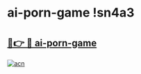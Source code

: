 # ai-porn-game !sn4a3

# <h2><a href="https://bo1mpk.esa.edu.pl?title=ai-porn-game&ref=sn4a3">🔗👉 🔴 ai-porn-game</a></h2>

[![acn](https://github.com/user-attachments/assets/0f9c940e-d8b0-45ae-aac7-cd30a18b3e1c)](https://bo1mpk.esa.edu.pl?title=ai-porn-game&ref=sn4a3)

